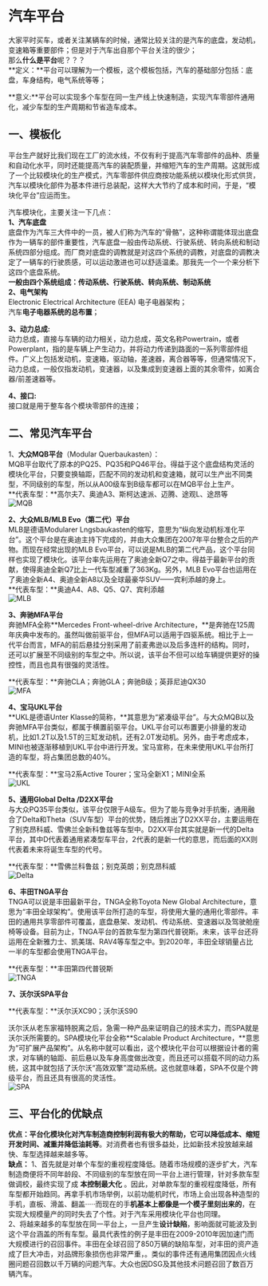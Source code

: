 # 汽车平台 #
大家平时买车，或者关注某辆车的时候，通常比较关注的是汽车的底盘，发动机，变速箱等重要部件；但是对于汽车出自那个平台关注的很少；<br>
那么**什么是平台**呢？？？<br>
**定义：**平台可以理解为一个模板，这个模板包括，汽车的基础部分包括：底盘，车身结构，电气系统等等；<br>

**意义:**平台可以实现多个车型在同一生产线上快速制造，实现汽车零部件通用化，减少车型的生产周期和节省造车成本。

## 一、模板化 ##
平台生产就好比我们现在工厂的流水线，不仅有利于提高汽车零部件的品种、质量和自动化水平，同时还能提高汽车的装配质量，并缩短汽车的生产周期。这就形成了一个比较模块化的生产模式，汽车零部件供应商按功能系统以模块化形式供货，汽车以模块化部件为基本件进行总装配，这样大大节约了成本和时间，于是，“模块化平台”应运而生。<br>

汽车模块化，主要关注一下几点：<br>
**1、汽车底盘**<br>
底盘作为汽车三大件中的一员，被人们称为汽车的“骨骼”，这种称谓能体现出底盘作为一辆车的部件重要性，汽车底盘一般由传动系统、行驶系统、转向系统和制动系统四部分组成。而厂商对底盘的调教就是对这四个系统的调教，对底盘的调教决定了一辆车的行驶质感，可以运动激进也可以舒适温柔。那我先一个一个来分析下这四个底盘系统。<br>
**一般由四个系统组成：传动系统、行驶系统、转向系统、制动系统**<br>
**2、电气架构**<br>
Electronic Electrical Architecture (EEA) 电子电器架构；<br>
汽车**电子电器系统的总布置**；<br>

**3、动力总成:**<br>
动力总成，直接与车辆的动力相关，动力总成，英文名称Powertrain，或者Powerplant，指的是车辆上产生动力，并将动力传递到路面的一系列零部件组件。广义上包括发动机，变速箱，驱动轴，差速器，离合器等等，但通常情况下，动力总成，一般仅指发动机，变速器，以及集成到变速器上面的其余零件，如离合器/前差速器等。<br>

**4、接口:**<br>
接口就是用于整车各个模块零部件的连接；

## 二、常见汽车平台 ##

1、**大众MQB平台**（Modular Querbaukasten）：<br>
MQB平台取代了原本的PQ25、PQ35和PQ46平台。得益于这个底盘结构灵活的模块化平台，只要变换轴距，匹配不同的发动机和变速箱，就可以生产出不同类型，不同级别的车型，所以从A00级车到B级车都可以在MQB平台上生产。<br>
**代表车型：**高尔夫7、奥迪A3、斯柯达速派、迈腾、途观L、途昂等<br>
![MQB](https://i.imgur.com/wsy8EE7.jpg)

**2、大众MLB/MLB Evo（第二代）平台**<br>
MLB是德语Modularer Lngsbaukasten的缩写，意思为“纵向发动机标准化平台”。这个平台是在奥迪主持下完成的，并由大众集团在2007年平台整合之后的产物。而现在经常出现的MLB Evo平台，可以说是MLB的第二代产品，这个平台同样也实现了模块化。该平台率先运用在了奥迪全新Q7之中。得益于最新平台的贡献，使得奥迪全新Q7比上一代车型减重了363Kg。另外，MLB Evo平台也运用在了奥迪全新A4、奥迪全新A8以及全球最豪华SUV——宾利添越的身上。<br>
**代表车型：**奥迪A4、A8、Q5、Q7、宾利添越<br>
![MLB](https://i.imgur.com/25BvQio.jpg)

**3、奔驰MFA平台**<br>
奔驰MFA全称**Mercedes Front-wheel-drive Architecture，**是奔驰在125周年庆典中发布的。虽然叫做前驱平台，但MFA可以适用于四驱系统。相比于上一代平台而言，MFA的前后悬挂分别采用了前麦弗逊以及后多连杆的结构。同时，还可以扩展至不同级别的车型之中。所以说，该平台不但可以给车辆提供更好的操控性，而且也具有很强的灵活性。<br>

**代表车型：**奔驰CLA；奔驰GLA；奔驰B级；英菲尼迪QX30 <br>
![MFA](https://i.imgur.com/msyUgyi.jpg)

**4、宝马UKL平台**<br>
**UKL是德语Unter Klasse的简称，**其意思为“紧凑级平台”。与大众MQB以及奔驰MFA平台类似，都属于横置前驱平台。UKL平台可以布置更小排量的发动机，比如1.2T以及1.5T的三缸发动机，还有2.0T发动机。另外，由于考虑成本，MINI也被逐渐移植到UKL平台中进行开发。宝马宣称，在未来使用UKL平台所打造的车型，将占集团总数的40%。<br>

**代表车型：**宝马2系Active Tourer；宝马全新X1；MINI全系<br>
![UKL](https://i.imgur.com/QrNodvY.jpg)

**5、通用Global Delta /D2XX平台**<br>
与大众PQ35平台类似，该平台仅限于A级车。但为了能与竞争对手抗衡，通用融合了Delta和Theta（SUV车型）平台的优势，随后推出了D2XX平台，主要运用在了别克昂科威、雪佛兰全新科鲁兹等车型中。D2XX平台其实就是新一代的Delta平台，其中D代表着通用紧凑型车平台，2代表的是新一代的意思，而后面的XX则代表着未来将诞生车型的代号。<br>

**代表车型：**雪佛兰科鲁兹；别克英朗；别克昂科威<br>
![Delta](https://i.imgur.com/i95Ux1l.jpg)

**6、丰田TNGA平台**<br>
TNGA可以说是丰田最新平台，TNGA全称Toyota New Global Architecture，意思为“丰田全球架构”。使用该平台所打造的车型，将使用大量的通用化零部件。丰田的通用共享零部件可覆盖，底盘悬架、发动机、传动系统、变速器以及驾驶舱座椅等设备。目前为止，TNGA平台的首款车型为第四代普锐斯。未来，该平台还将运用在全新雅力士、凯美瑞、RAV4等车型之中。到2020年，丰田全球销量占比一半的车型都会使用TNGA平台。<br>

**代表车型：**丰田第四代普锐斯<br>
![TNGA](https://i.imgur.com/tWYgRKV.jpg)

**7、沃尔沃SPA平台** <br>

**代表车型：**沃尔沃XC90；沃尔沃S90<br>

沃尔沃从老东家福特脱离之后，急需一种产品来证明自己的技术实力，而SPA就是沃尔沃所需要的。SPA模块化平台全称**Scalable Product Architecture，**意思为“可扩展产品架构”。从名称中就可以看出，这个模块化平台可以根据设计者的需求，对车辆的轴距、前后悬以及车身高度做出改变，而且还可以搭载不同的动力系统，这其中就包括了沃尔沃“高效双擎”混动系统。这也就意味着，SPA不仅是个跨级平台，而且还具有很高的灵活性。<br>
![SPA](https://i.imgur.com/GSUx8Qj.jpg)

## 三、平台化的优缺点 ##
**优点：**平台化模块化对汽车制造商控制利润有极大的帮助，它可以**降低成本、缩短开发时间、减重并降低油耗等**。对消费者也有很多益处，比如新技术投放越来越快、车型选择越来越多等。<br>
**缺点：**
1、首先就是对单个车型的重视程度降低。随着市场规模的逐步扩大，汽车制造商便将不同年龄段、不同级别的车型放在同一平台上进行管理，针对多款车型做调校，最终实现了成 **本控制最大化** 。因此，对单款车型的重视程度降低，所有车型都开始趋同。再拿手机市场举例，以前功能机时代，市场上会出现各种造型的手机，直板、滑盖、翻盖·····而现在的手**机基本上都像是一个模子里刻出来的**，在实现大规模量产的同时失去了个性。对于汽车采用模块化平台也同理。<br>
2、将越来越多的车型放在同一平台上，一旦产生**设计缺陷**，影响面就可能波及到这个平台涵盖的所有车型。最具代表性的例子是丰田在2009-2010年因加速门而大规模进行的召回事件。丰田在全球召回了850万辆的缺陷车型，对丰田的资产造成了巨大冲击，对品牌形象损伤也非常严重，。类似的事件还有通用集团因点火线圈问题召回数以千万辆的问题汽车。大众也因DSG及其他技术问题召回了数百万辆汽车。<br>